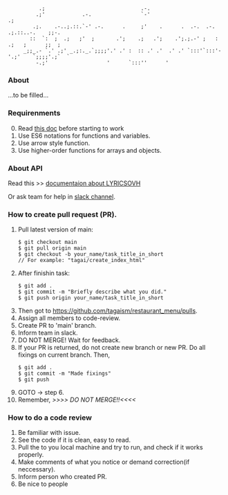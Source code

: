 ```

          .;                               .-.                                            
         .;'            .-.                `-'                                       .;   
        .;.    .-..;.::.`-' .-.      .     ;'    .      .  .-.  .-.     .;.::..-.    ;;-. 
       ::  `:  ;  .;   ;'  ;       .';    .;   .';    .';.;.-' ;   :    .;   ;      ;;  ; 
     _;;_.- `.' .;' _.;:._.`;;;;'.' .' :  :: .' .'  .' .' `:::'`:::'-'.;'    `;;;;'.;`  ` 
         -.;'                   '      `:::''      '                                      
```
### About
...to be filled...

### Requirenments
  0. Read [this doc](https://docs.google.com/spreadsheets/d/1C16rjeyxaCjVToeryv3waL0ITYyM9zePR9v6smIq0AY/edit?pli=1#gid=52519475) before starting to work
  1. Use ES6 notations for functions and variables.
  2. Use arrow style function.
  3. Use higher-order functions for arrays and objects.

### About API
  Read this >> [documentaion about LYRICSOVH](https://lyricsovh.docs.apiary.io/)

  Or ask team for help in [slack channel](https://seytech.slack.com/archives/C02V7P6018U).

### How to create pull request (PR).
  1. Pull latest version of main:
      ```
      $ git checkout main
      $ git pull origin main
      $ git checkout -b your_name/task_title_in_short
      // For example: "tagai/create_index_html"
      ```
  2. After finishin task:
      ```
      $ git add .
      $ git commit -m "Briefly describe what you did."
      $ git push origin your_name/task_title_in_short
  3. Then got to https://github.com/tagaism/restaurant_menu/pulls.
  4. Assign all members to code-review.
  5. Create PR to 'main' branch.
  6. Inform team in slack.
  7. DO NOT MERGE! Wait for feedback.
  8. If your PR is returned, do not create new branch or new PR.
      Do all fixings on current branch. Then,
      ```
      $ git add .
      $ git commit -m "Made fixings"
      $ git push
      ```
  9. GOTO -> step 6.
  10. Remember, _>>>> DO NOT MERGE!!<<<<_

### How to do a code review
  1. Be familiar with issue.
  2. See the code if it is clean, easy to read.
  3. Pull the to you local machine and try to run, and check if it works properly.
  4. Make comments of what you notice or demand correction(if neccessary).
  5. Inform person who created PR.
  6. Be nice to people
      
